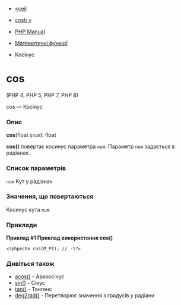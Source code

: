 - [«ceil](function.ceil.md)
- [cosh »](function.cosh.md)

- [PHP Manual](index.md)
- [Математичні функції](ref.math.md)
- Косінус

# cos

(PHP 4, PHP 5, PHP 7, PHP 8)

cos — Косінус

### Опис

**cos**(float `$num`): float

**cos()** повертає косинус параметра `num`. Параметр `num` задається в
радіанах.

### Список параметрів

`num`
Кут у радіанах

### Значення, що повертаються

Косинус кута `num`

### Приклади

**Приклад #1 Приклад використання **cos()****

`<?phpecho cos(M_PI); // -1?> `

### Дивіться також

- [acos()](function.acos.md) - Арккосінус
- [sin()](function.sin.md) - Сінус
- [tan()](function.tan.md) - Тангенс
- [deg2rad()](function.deg2rad.md) - Перетворює значення з
градусів у радіани
